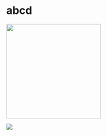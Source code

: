 # abcd



<img src="/images/output/video1.gif" width="250" height="250"/>


![](https://github.com/crazycutiera/abcd/blob/main/TestCasesOutput.gif)
